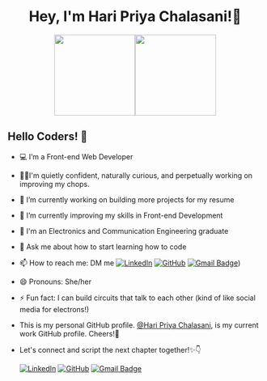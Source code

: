 <h1 align="center">Hey, I'm Hari Priya Chalasani!👋</h1> 

<p align="center"><img src="https://octodex.github.com/images/femalecodertocat.png" height="160px" width="160px"><img src="https://octodex.github.com/images/daftpunktocat-thomas.gif" height="160px" width="160px"> </p>

  ## Hello Coders! 👋
- 💻 I’m a Front-end Web Developer
- 👩‍💻I'm quietly confident, naturally curious, and perpetually working on improving my chops.
- 🔭 I’m currently working on building more projects for my resume
- 🌱 I’m currently improving my skills in Front-end Development
- 🚀 I'm an Electronics and Communication Engineering graduate
- 💬 Ask me about how to start learning how to code
- 📫 How to reach me: DM me  [![LinkedIn](https://img.shields.io/badge/LinkedIn-Hari%20Priya%20Chalasani-blue?style=flat-square&logo=linkedin)](https://www.linkedin.com/in/hari-priya-chalasani/)
[![GitHub](https://img.shields.io/badge/GitHub-Hari%20Priya%20Chalasani-lightgrey?style=flat-square&logo=github)](https://github.com/Hari-Priya-Chalasani)
[![Gmail Badge](https://img.shields.io/badge/-priyachalasani1@gmail.com-c14438?style=flat-square&logo=Gmail&logoColor=white&link=mailto:priyachalasani1@gmail.com)](mailto:priyachalasani1@gmail.com))
- 😄 Pronouns: She/her
- ⚡ Fun fact: I can build circuits that talk to each other (kind of like social media for electrons!)
- This is my personal GitHub profile.  [@Hari Priya Chalasani](https://github.com/haripriyachalasani), is my current work GitHub profile. Cheers!🤝
- Let's connect and script the next chapter together!✨👇
  
    [![LinkedIn](https://img.shields.io/badge/LinkedIn-Hari%20Priya%20Chalasani-blue?style=flat-square&logo=linkedin)](https://www.linkedin.com/in/hari-priya-chalasani/)
[![GitHub](https://img.shields.io/badge/GitHub-Hari%20Priya%20Chalasani-lightgrey?style=flat-square&logo=github)](https://github.com/Hari-Priya-Chalasani)
[![Gmail Badge](https://img.shields.io/badge/-priyachalasani1@gmail.com-c14438?style=flat-square&logo=Gmail&logoColor=white&link=mailto:priyachalasani1@gmail.com)](mailto:priyachalasani1@gmail.com)

